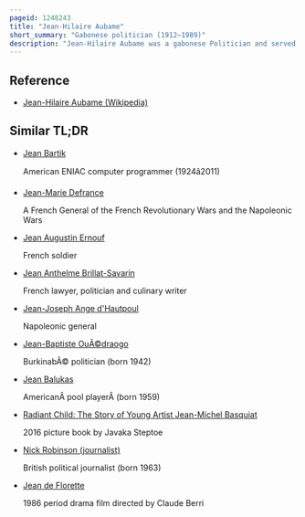 ```yaml
---
pageid: 1248243
title: "Jean-Hilaire Aubame"
short_summary: "Gabonese politician (1912–1989)"
description: "Jean-Hilaire Aubame was a gabonese Politician and served during both the Colonial and the Independence Period. The french Journalist Pierre Pan said that Aubame's Training as a practicing Catholic and Customs Official helped him become an integrated Man - one whose political Power was not an End in itself."
---
```


## Reference

- [Jean-Hilaire Aubame (Wikipedia)](https://en.wikipedia.org/?curid=1248243)

## Similar TL;DR

- [Jean Bartik](/tldr/en/jean-bartik)

  American ENIAC computer programmer (1924â2011)

- [Jean-Marie Defrance](/tldr/en/jean-marie-defrance)

  A French General of the French Revolutionary Wars and the Napoleonic Wars

- [Jean Augustin Ernouf](/tldr/en/jean-augustin-ernouf)

  French soldier

- [Jean Anthelme Brillat-Savarin](/tldr/en/jean-anthelme-brillat-savarin)

  French lawyer, politician and culinary writer

- [Jean-Joseph Ange d'Hautpoul](/tldr/en/jean-joseph-ange-dhautpoul)

  Napoleonic general

- [Jean-Baptiste OuÃ©draogo](/tldr/en/jean-baptiste-ouedraogo)

  BurkinabÃ© politician (born 1942)

- [Jean Balukas](/tldr/en/jean-balukas)

  AmericanÂ pool playerÂ (born 1959)

- [Radiant Child: The Story of Young Artist Jean-Michel Basquiat](/tldr/en/radiant-child-the-story-of-young-artist-jean-michel-basquiat)

  2016 picture book by Javaka Steptoe

- [Nick Robinson (journalist)](/tldr/en/nick-robinson-journalist)

  British political journalist (born 1963)

- [Jean de Florette](/tldr/en/jean-de-florette)

  1986 period drama film directed by Claude Berri
